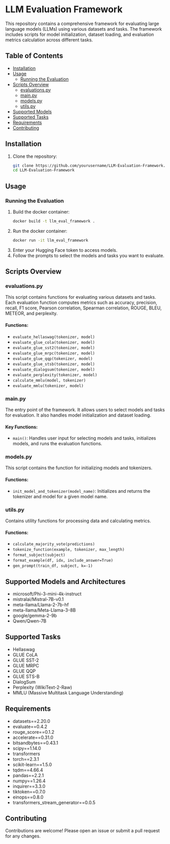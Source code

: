 # LLM Evaluation Framework

This repository contains a comprehensive framework for evaluating large language models (LLMs) using various datasets and tasks. The framework includes scripts for model initialization, dataset loading, and evaluation metrics calculation across different tasks.

## Table of Contents

- [Installation](#installation)
- [Usage](#usage)
  - [Running the Evaluation](#running-the-evaluation)
- [Scripts Overview](#scripts-overview)
  - [evaluations.py](#evaluationspy)
  - [main.py](#mainpy)
  - [models.py](#modelspy)
  - [utils.py](#utilspy)
- [Supported Models](#supported-models)
- [Supported Tasks](#supported-tasks)
- [Requirements](#requirements)
- [Contributing](#contributing)
  
## Installation

1. Clone the repository:
    ```bash
    git clone https://github.com/yourusername/LLM-Evaluation-Framework.git
    cd LLM-Evaluation-Framework
    ```

## Usage

### Running the Evaluation

1. Build the docker container:
    ```bash
    docker build -t llm_eval_framework .
    ```
2. Run the docker container:
    ```bash
    docker run -it llm_eval_framework
    ```
3. Enter your Hugging Face token to access models.
4. Follow the prompts to select the models and tasks you want to evaluate.

## Scripts Overview

### evaluations.py

This script contains functions for evaluating various datasets and tasks. Each evaluation function computes metrics such as accuracy, precision, recall, F1 score, Pearson correlation, Spearman correlation, ROUGE, BLEU, METEOR, and perplexity.

#### Functions:

- `evaluate_hellaswag(tokenizer, model)`
- `evaluate_glue_cola(tokenizer, model)`
- `evaluate_glue_sst2(tokenizer, model)`
- `evaluate_glue_mrpc(tokenizer, model)`
- `evaluate_glue_qqp(tokenizer, model)`
- `evaluate_glue_stsb(tokenizer, model)`
- `evaluate_dialogsum(tokenizer, model)`
- `evaluate_perplexity(tokenizer, model)`
- `calculate_mmlu(model, tokenizer)`
- `evaluate_mmlu(tokenizer, model)`

### main.py

The entry point of the framework. It allows users to select models and tasks for evaluation. It also handles model initialization and dataset loading.

#### Key Functions:

- `main()`: Handles user input for selecting models and tasks, initializes models, and runs the evaluation functions.

### models.py

This script contains the function for initializing models and tokenizers.

#### Functions:

- `init_model_and_tokenizer(model_name)`: Initializes and returns the tokenizer and model for a given model name.

### utils.py

Contains utility functions for processing data and calculating metrics.

#### Functions:

- `calculate_majority_vote(predictions)`
- `tokenize_function(example, tokenizer, max_length)`
- `format_subject(subject)`
- `format_example(df, idx, include_answer=True)`
- `gen_prompt(train_df, subject, k=-1)`

## Supported Models and Architectures

- microsoft/Phi-3-mini-4k-instruct
- mistralai/Mistral-7B-v0.1
- meta-llama/Llama-2-7b-hf
- meta-llama/Meta-Llama-3-8B
- google/gemma-2-9b
- Qwen/Qwen-7B

## Supported Tasks

- Hellaswag
- GLUE CoLA
- GLUE SST-2
- GLUE MRPC
- GLUE QQP
- GLUE STS-B
- DialogSum
- Perplexity (WikiText-2-Raw)
- MMLU (Massive Multitask Language Understanding)

## Requirements

- datasets==2.20.0
- evaluate==0.4.2
- rouge_score==0.1.2
- accelerate==0.31.0
- bitsandbytes==0.43.1
- scipy==1.14.0
- transformers
- torch==2.3.1
- scikit-learn==1.5.0
- tqdm==4.66.4
- pandas==2.2.1
- numpy==1.26.4
- inquirer==3.3.0
- tiktoken==0.7.0
- einops==0.8.0 
- transformers_stream_generator==0.0.5

## Contributing

Contributions are welcome! Please open an issue or submit a pull request for any changes.

